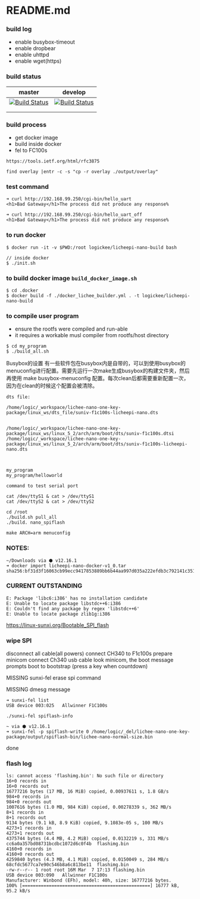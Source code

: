 # README.md

### build log
- enable busybox-timeout
- enable dropbear
- enable uhttpd
- enable wget(https)

### build status
| master                                                                                                                                                          | develop                                                                                                                                                          |
|-----------------------------------------------------------------------------------------------------------------------------------------------------------------|------------------------------------------------------------------------------------------------------------------------------------------------------------------|
| [![Build Status](https://travis-ci.com/louiscklaw/lichee-nano-one-key-package.svg?branch=master)](https://travis-ci.com/louiscklaw/lichee-nano-one-key-package) | [![Build Status](https://travis-ci.com/louiscklaw/lichee-nano-one-key-package.svg?branch=develop)](https://travis-ci.com/louiscklaw/lichee-nano-one-key-package) |
|                                                                                                                                                                 |                                                                                                                                                                  |
|                                                                                                                                                                 |                                                                                                                                                                  |

### build process
- get docker image
- build inside docker
- fel to FC100s

```
https://tools.ietf.org/html/rfc3875
```

```
find overlay |entr -c -s "cp -r overlay ./output/overlay"
```

### test command
```
➜ curl http://192.168.99.250/cgi-bin/hello_uart
<h1>Bad Gateway</h1>The process did not produce any response%

➜ curl http://192.168.99.250/cgi-bin/hello_uart_off
<h1>Bad Gateway</h1>The process did not produce any response%

```

### to run docker
```
$ docker run -it -v $PWD:/root logickee/licheepi-nano-build bash

// inside docker
$ ./init.sh
```

### to build docker image `build_docker_image.sh`
```
$ cd .docker
$ docker build -f ./docker_lichee_builder.yml . -t logickee/licheepi-nano-build

```

### to compile user program
- ensure the rootfs were compiled and run-able
- it requires a workable musl compiler from rootfs/host directory
```
$ cd my_program
$ ./build_all.sh
```

Busybox的设置
有一些软件包在busybox内是自带的，可以到使用busybox的menuconfig进行配置。需要先运行一次make生成busybox的构建文件夹，然后再使用 make busybox-menuconfig 配置。每次clean后都需要重新配置一次，因为在clean的时候这个配置会被清除。

```
dts file:

/home/logic/_workspace/lichee-nano-one-key-package/linux_ws/dts_file/suniv-f1c100s-licheepi-nano.dts


/home/logic/_workspace/lichee-nano-one-key-package/linux_ws/linux_5_2/arch/arm/boot/dts/suniv-f1c100s.dtsi
/home/logic/_workspace/lichee-nano-one-key-package/linux_ws/linux_5_2/arch/arm/boot/dts/suniv-f1c100s-licheepi-nano.dts



```

```
my_program
my_program/helloworld
```


```
command to test serial port

cat /dev/ttyS1 & cat > /dev/ttyS1
cat /dev/ttyS2 & cat > /dev/ttyS2
```

```
cd /root
./build.sh pull_all
./build. nano_spiflash
```

```
make ARCH=arm menuconfig
```

### NOTES:
```
~/Downloads via ⬢ v12.16.1
➜ docker import licheepi-nano-docker-v1_0.tar
sha256:bf31d3f16063cb99ecc9417853889bb6b44aa997d035a222efdb3c792141c351
```

### CURRENT OUTSTANDING
```
E: Package 'libc6:i386' has no installation candidate
E: Unable to locate package libstdc++6:i386
E: Couldn't find any package by regex 'libstdc++6'
E: Unable to locate package zlib1g:i386
```

https://linux-sunxi.org/Bootable_SPI_flash
### wipe SPI
disconnect all cable(all powers)
connect CH340 to F1c100s
prepare minicom
connect Ch340 usb cable
look minicom, the boot message prompts
boot to bootstrap (press a key when countdown)

MISSING sunxi-fel erase spi command

MISSING dmesg message

```
➜ sunxi-fel list
USB device 003:025   Allwinner F1C100s
```

```
./sunxi-fel spiflash-info
```

```
~ via ⬢ v12.16.1
➜ sunxi-fel -p spiflash-write 0 /home/logic/_del/lichee-nano-one-key-package/output/spiflash-bin/lichee-nano-normal-size.bin
```

done



### flash log
```
ls: cannot access 'flashimg.bin': No such file or directory
16+0 records in
16+0 records out
16777216 bytes (17 MB, 16 MiB) copied, 0.00937611 s, 1.8 GB/s
984+0 records in
984+0 records out
1007616 bytes (1.0 MB, 984 KiB) copied, 0.00278339 s, 362 MB/s
8+1 records in
8+1 records out
9134 bytes (9.1 kB, 8.9 KiB) copied, 9.1083e-05 s, 100 MB/s
4273+1 records in
4273+1 records out
4375744 bytes (4.4 MB, 4.2 MiB) copied, 0.0132219 s, 331 MB/s
cc6a0a357bd08731bcdbc1072d6c0f4b  flashimg.bin
4160+0 records in
4160+0 records out
4259840 bytes (4.3 MB, 4.1 MiB) copied, 0.0150049 s, 284 MB/s
68cfdc5677ca7e90c546b8a6c813be11  flashimg.bin
-rw-r--r-- 1 root root 16M Mar  7 17:13 flashimg.bin
USB device 003:090   Allwinner F1C100s
Manufacturer: Winbond (EFh), model: 40h, size: 16777216 bytes.
100% [================================================] 16777 kB,   95.2 kB/s
```